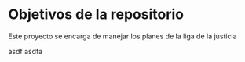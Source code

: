 # Objetivos de la repositorio

Este proyecto se encarga de manejar los planes de la liga de la justicia

asdf
asdfa

